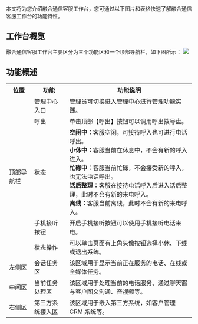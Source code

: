本文将为您介绍融合通信客服工作台，您可通过以下图片和表格快速了解融合通信客服工作台的功能特性。
## 工作台概览
融合通信客服工作台主要区分为三个功能区和一个顶部导航栏，如下图所示：
![](https://main.qcloudimg.com/raw/479014e8ab0722f4dff7dfdbcfb817af.png)
## 功能概述 

<escape>
	<table>
	  <tr>
		<th>位置</th>
		<th>功能</th>
		<th>功能说明</th>
	  </tr>
	  <tr>
		<td rowspan="6">顶部导航栏</td>
	  </tr>
		<tr>
		<td>管理中心入口</td>
		<td>管理员可切换进入管理中心进行管理功能实践。</td>
		</tr>	
		<tr>
			<td>呼出</td>
			 <td>单击顶部【呼出】按钮可以调用呼出拨号盘。</td>
		</tr>
		<tr>
			<td>状态</td>
			 <td><b>空闲中：</b>客服空闲，可接待呼入也可进行电话呼出。<br>
<b>小休中：</b>客服当前在休息中，不会有新的呼入进入。<br>
<b>忙碌中：</b>客服当前忙碌，不会接受新的呼入，也无法电话呼出。<br>
<b>话后整理：</b>客服在接待电话呼入后进入话后整理，此时不会有新的来电呼入。<br>
<b>离线：</b>客服当前离线，此时不会有新的来电呼入。
		</td>
		</tr>
		<tr>
			<td>手机接听按钮</td>
			 <td>开启手机接听按钮可以使用手机接听电话来电。</td>
		</tr>
		<tr>
			<td>状态操作</td>
			 <td>可以单击页面有上角头像按钮选择小休、下线或退出系统。</td>
		</tr>		 	
	  <tr>
		<td>左侧区</td>
			<td>会话任务区</td>
			<td>该区域用于显示当前正在服务的电话、在线或全媒体任务。</td>
		</tr>	
	  <tr>
			<td>中间区</td>
			<td>当前任务处理区</td>
			<td>该区域用于处理当前的电话服务、通过聊天窗与客户图文沟通、音视频等。</td>
	  </tr>
	  <tr>
			<td>右侧区</td>
			<td>第三方系统接入区</td>
			<td>该区域用于嵌入第三方系统，如客户管理 CRM 系统等。</td>
	  </tr>		
	</table>

</escape>
